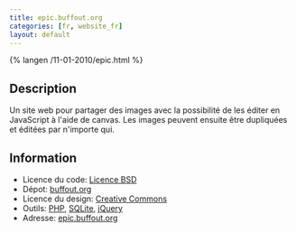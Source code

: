 ```yaml
---
title: epic.buffout.org
categories: [fr, website_fr]
layout: default
---
```


{% langen /11-01-2010/epic.html %}

## Description

Un site web pour partager des images avec la possibilité de les éditer
en JavaScript à l'aide de canvas. Les images peuvent ensuite être dupliquées
et éditées par n'importe qui.

## Information

 * Licence du code: [Licence BSD](http://en.wikipedia.org/wiki/BSD_License)
 * Dépot: [buffout.org](http://git.buffout.org/?p=epic.git;a=summary)
 * Licence du design: [Creative Commons](http://creativecommons.org/licenses/by-nc/3.0/)
 * Outils: [PHP](http://php.net/), [SQLite](http://www.sqlite.org/), [jQuery](http://jquery.com)
 * Adresse: [epic.buffout.org](http://epic.buffout.org/)
